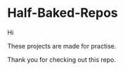 # Half-Baked-Repos

Hi

These projects are made for practise.

Thank you for checking out this repo.
